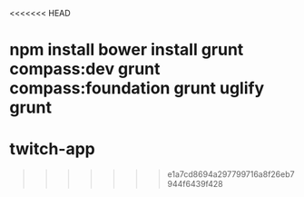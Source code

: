 <<<<<<< HEAD

npm install
bower install
grunt compass:dev
grunt compass:foundation
grunt uglify
grunt
=======
# twitch-app
>>>>>>> e1a7cd8694a297799716a8f26eb7944f6439f428
